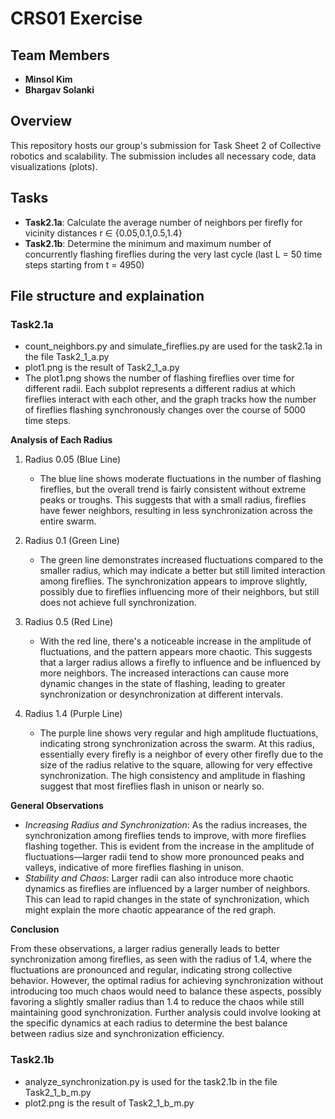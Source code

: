 # CRS01 Exercise

## Team Members
- **Minsol Kim**
- **Bhargav Solanki**

## Overview
This repository hosts our group's submission for Task Sheet 2 of Collective robotics and scalability. The submission includes all necessary code, data visualizations (plots).

## Tasks
- **Task2.1a**: Calculate the average number of neighbors per firefly for vicinity distances r ∈ {0.05,0.1,0.5,1.4}
- **Task2.1b**: Determine the minimum and maximum number of concurrently flashing fireflies during the very last cycle (last L = 50 time steps starting from t = 4950)

## File structure and explaination
### Task2.1a
- count_neighbors.py and simulate_fireflies.py are used for the task2.1a in the file Task2_1_a.py
- plot1.png is the result of Task2_1_a.py
- The plot1.png shows the number of flashing fireflies over time for different radii. Each subplot represents a different radius at which fireflies interact with each other, and the graph tracks how the number of fireflies flashing synchronously changes over the course of 5000 time steps. 

**Analysis of Each Radius**

1. Radius 0.05 (Blue Line)
   - The blue line shows moderate fluctuations in the number of flashing fireflies, but the overall trend is fairly consistent without extreme peaks or troughs. This suggests that with a small radius, fireflies have fewer neighbors, resulting in less synchronization across the entire swarm.

2. Radius 0.1 (Green Line)
   - The green line demonstrates increased fluctuations compared to the smaller radius, which may indicate a better but still limited interaction among fireflies. The synchronization appears to improve slightly, possibly due to fireflies influencing more of their neighbors, but still does not achieve full synchronization.

3. Radius 0.5 (Red Line)
   - With the red line, there's a noticeable increase in the amplitude of fluctuations, and the pattern appears more chaotic. This suggests that a larger radius allows a firefly to influence and be influenced by more neighbors. The increased interactions can cause more dynamic changes in the state of flashing, leading to greater synchronization or desynchronization at different intervals.

4. Radius 1.4 (Purple Line)
   - The purple line shows very regular and high amplitude fluctuations, indicating strong synchronization across the swarm. At this radius, essentially every firefly is a neighbor of every other firefly due to the size of the radius relative to the square, allowing for very effective synchronization. The high consistency and amplitude in flashing suggest that most fireflies flash in unison or nearly so.

**General Observations**

- *Increasing Radius and Synchronization*: As the radius increases, the synchronization among fireflies tends to improve, with more fireflies flashing together. This is evident from the increase in the amplitude of fluctuations—larger radii tend to show more pronounced peaks and valleys, indicative of more fireflies flashing in unison.
- *Stability and Chaos*: Larger radii can also introduce more chaotic dynamics as fireflies are influenced by a larger number of neighbors. This can lead to rapid changes in the state of synchronization, which might explain the more chaotic appearance of the red graph.

**Conclusion**

From these observations, a larger radius generally leads to better synchronization among fireflies, as seen with the radius of 1.4, where the fluctuations are pronounced and regular, indicating strong collective behavior. However, the optimal radius for achieving synchronization without introducing too much chaos would need to balance these aspects, possibly favoring a slightly smaller radius than 1.4 to reduce the chaos while still maintaining good synchronization. Further analysis could involve looking at the specific dynamics at each radius to determine the best balance between radius size and synchronization efficiency.


### Task2.1b
- analyze_synchronization.py is used for the task2.1b in the file Task2_1_b_m.py
- plot2.png is the result of Task2_1_b_m.py

